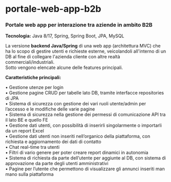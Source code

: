 # portale-web-app-b2b

<h3>Portale web app per interazione tra aziende in ambito B2B</h3>

<b>Tecnologia:</b> Java 8/17, Spring, Spring Boot, JPA, MySQL

La versione <b>backend Java/Spring</b> di una web app (architettura MVC) che ha lo scopo di gestire utenti e richieste esterne, veicolandoli all'interno di un DB al fine di collegare l'azienda cliente con altre realtà commerciali/industriali.<br>
Sotto vengono elencate alcune delle features principali.

<b>Caratteristiche principali:</b>

  • Gestione utenze per login<br>
  • Gestione pagine CRUD per tabelle lato DB, tramite interfacce repositories di JPA<br>
  • Sistema di sicurezza con gestione dei vari ruoli utente/admin per l’accesso e le modifiche delle varie pagine<br>
  • Sistema di sicurezza nella gestione dei permessi di comunicazione API tra il lato BE e quello FE<br>
  • Gestione dati utenti, con possibilità di inserirli singolarmente o importarli da un report Excel<br>
  • Gestione dati utenti non inseriti nell’organico della piattaforma, con richiesta e aggiornamento dei dati di contatto<br>
  • Chat real-time tra utenti<br>
  • Filtri di vario genere per poter creare report dinamici in autonomia<br>
  • Sistema di richiesta da parte dell’utente per aggiunte al DB, con sistema di approvazione da parte degli utenti amministrativi<br>
  • Pagine per l’utente che permettono di visualizzare gli annunci inseriti man mano sulla piattaforma<br>
